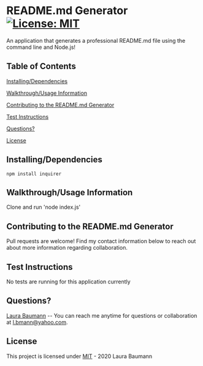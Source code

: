 # README.md Generator [![License: MIT](https://img.shields.io/badge/License-MIT-yellow.svg)](https://opensource.org/licenses/MIT)
An application that generates a professional README.md file using the command line and Node.js!
## Table of Contents
[Installing/Dependencies](#installingdependencies)  

[Walkthrough/Usage Information](#walkthroughusage-information)  

[Contributing to the README.md Generator](#contributing-to-the-readmemd-generator)  

[Test Instructions](#test-instructions)  

[Questions?](#questions)  

[License](#license)
## Installing/Dependencies
```npm install inquirer```
## Walkthrough/Usage Information
Clone and run 'node index.js'
## Contributing to the README.md Generator
Pull requests are welcome! Find my contact information below to reach out about more information regarding collaboration.
## Test Instructions
No tests are running for this application currently
## Questions?
[Laura Baumann](https://github.com/thelbaumann) -- You can reach me anytime for questions or collaboration at l.bmann@yahoo.com.
## License
This project is licensed under [MIT](LICENSE) - 2020 Laura Baumann